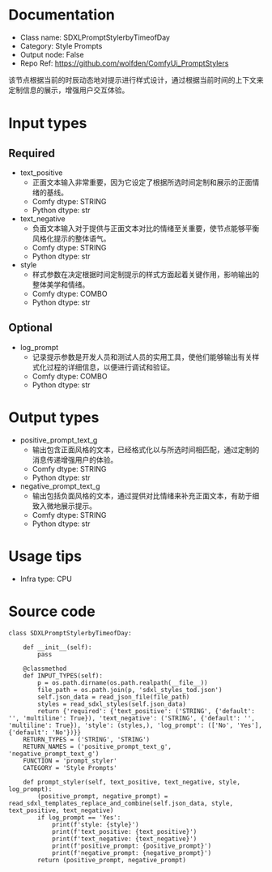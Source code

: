 # Documentation
- Class name: SDXLPromptStylerbyTimeofDay
- Category: Style Prompts
- Output node: False
- Repo Ref: https://github.com/wolfden/ComfyUi_PromptStylers

该节点根据当前的时辰动态地对提示进行样式设计，通过根据当前时间的上下文来定制信息的展示，增强用户交互体验。

# Input types
## Required
- text_positive
    - 正面文本输入非常重要，因为它设定了根据所选时间定制和展示的正面情绪的基线。
    - Comfy dtype: STRING
    - Python dtype: str
- text_negative
    - 负面文本输入对于提供与正面文本对比的情绪至关重要，使节点能够平衡风格化提示的整体语气。
    - Comfy dtype: STRING
    - Python dtype: str
- style
    - 样式参数在决定根据时间定制提示的样式方面起着关键作用，影响输出的整体美学和情绪。
    - Comfy dtype: COMBO
    - Python dtype: str
## Optional
- log_prompt
    - 记录提示参数是开发人员和测试人员的实用工具，使他们能够输出有关样式化过程的详细信息，以便进行调试和验证。
    - Comfy dtype: COMBO
    - Python dtype: str

# Output types
- positive_prompt_text_g
    - 输出包含正面风格的文本，已经格式化以与所选时间相匹配，通过定制的消息传递增强用户的体验。
    - Comfy dtype: STRING
    - Python dtype: str
- negative_prompt_text_g
    - 输出包括负面风格的文本，通过提供对比情绪来补充正面文本，有助于细致入微地展示提示。
    - Comfy dtype: STRING
    - Python dtype: str

# Usage tips
- Infra type: CPU

# Source code
```
class SDXLPromptStylerbyTimeofDay:

    def __init__(self):
        pass

    @classmethod
    def INPUT_TYPES(self):
        p = os.path.dirname(os.path.realpath(__file__))
        file_path = os.path.join(p, 'sdxl_styles_tod.json')
        self.json_data = read_json_file(file_path)
        styles = read_sdxl_styles(self.json_data)
        return {'required': {'text_positive': ('STRING', {'default': '', 'multiline': True}), 'text_negative': ('STRING', {'default': '', 'multiline': True}), 'style': (styles,), 'log_prompt': (['No', 'Yes'], {'default': 'No'})}}
    RETURN_TYPES = ('STRING', 'STRING')
    RETURN_NAMES = ('positive_prompt_text_g', 'negative_prompt_text_g')
    FUNCTION = 'prompt_styler'
    CATEGORY = 'Style Prompts'

    def prompt_styler(self, text_positive, text_negative, style, log_prompt):
        (positive_prompt, negative_prompt) = read_sdxl_templates_replace_and_combine(self.json_data, style, text_positive, text_negative)
        if log_prompt == 'Yes':
            print(f'style: {style}')
            print(f'text_positive: {text_positive}')
            print(f'text_negative: {text_negative}')
            print(f'positive_prompt: {positive_prompt}')
            print(f'negative_prompt: {negative_prompt}')
        return (positive_prompt, negative_prompt)
```